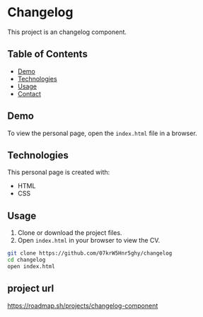 # Changelog

This project is an changelog component.

## Table of Contents

- [Demo](#demo)
- [Technologies](#technologies)
- [Usage](#usage)
- [Contact](#contact)

## Demo

To view the personal page, open the `index.html` file in a browser.

## Technologies

This personal page is created with:

- HTML
- CSS

## Usage

1. Clone or download the project files.
2. Open `index.html` in your browser to view the CV.

```bash
git clone https://github.com/07krW5Hnr5ghy/changelog
cd changelog
open index.html
```

## project url

https://roadmap.sh/projects/changelog-component
